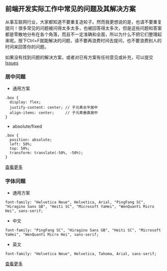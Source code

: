 ## 前端开发实际工作中常见的问题及其解决方案
从事互联网行业，大家都知道不要重复造轮子。然而我更想说的是，也请不要重复提问！很多常见的问题被问得太多太多，也被回答得太多次，但是这些问题和答案都是零散地分布在各个角落，而且不一定准确和全面，所以为什么不把它们整理起来呢。按下Ctrl+F就能解决的问题，请不要再浪费时间去提问，也不要浪费别人的时间来回答你的问题。

如果没有找到问题的解决方案，或者对已有方案有任何意见或补充，可以提交 [Issues](https://github.com/bigprawn/frontend-solutions/issues)

### 居中问题
* 通用方案
```
.box {
  display: flex;
  justify-content: center; // 子元素水平居中
  align-items: center;     // 子元素垂直居中
}
```
* absolute/fixed
```
.box {
  position: absolute;
  left: 50%;
  top: 50%;
  transform: translate(-50%, -50%);
}
```
[查看更多](https://segmentfault.com/a/1190000015095402)

### 字体问题
* 通用方案
```
font-family: "Helvetica Neue", Helvetica, Arial, "PingFang SC", "Hiragino Sans GB", "Heiti SC", "Microsoft YaHei", "WenQuanYi Micro Hei", sans-serif;
```
* 中文
```
font-family: "PingFang SC", "Hiragino Sans GB", "Heiti SC", "Microsoft YaHei", "WenQuanYi Micro Hei", sans-serif;
```
* 英文
```
font-family: "Helvetica Neue", Helvetica, Tahoma, Arial, sans-serif;
```
[查看更多](https://segmentfault.com/a/1190000006110417)
